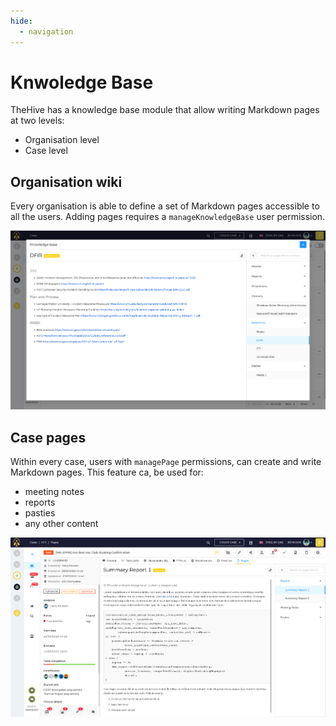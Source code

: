 ```yaml
---
hide:
  - navigation
---
```


# Knwoledge Base

TheHive has a knowledge base module that allow writing Markdown pages at two levels:

- Organisation level
- Case level

## Organisation wiki

Every organisation is able to define a set of Markdown pages accessible to all the users. Adding pages requires a `manageKnowledgeBase` user permission.

![Knowledge base](../images/how-to/kb/knowledge-base.png)

## Case pages

Within every case, users with `managePage` permissions, can create and write Markdown pages. This feature ca, be used for:

- meeting notes
- reports
- pasties
- any other content

![Case pages](../images/how-to/kb/case-pages.png)